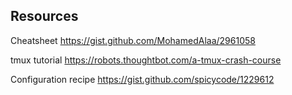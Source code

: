 ## Resources

Cheatsheet
https://gist.github.com/MohamedAlaa/2961058

tmux tutorial
https://robots.thoughtbot.com/a-tmux-crash-course

Configuration recipe
https://gist.github.com/spicycode/1229612
